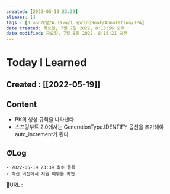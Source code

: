 ```yaml
---
created: [2022-05-19 23:39]
aliases: []
tags : [3.자기계발/A.Java/1.SpringBoot/Annotation/JPA]
date created: 목요일, 7월 7일 2022, 8:13:56 오후
date modified: 금요일, 7월 8일 2022, 8:15:21 오전
---
```


# Today I Learned
## Created : [[2022-05-19]]
## Content
- PK의 생성 규칙을 나타낸다.
- 스프링부트 2.0에서는 GenerationType.IDENTIFY 옵션을 추가해야 auto_increment가 된다

## ⏱Log
	- 2022-05-19 23:39 최초 등록	
	- 최신 버전에서 지원 여부를 확인.


📙URL :